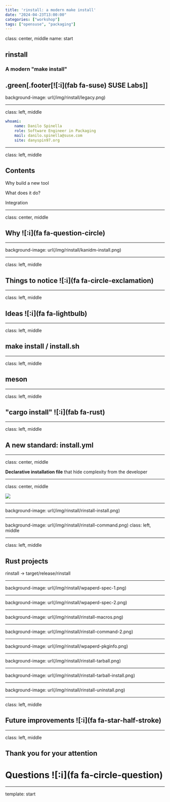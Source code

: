 ```yaml
---
title: 'rinstall: a modern make install'
date: "2024-04-23T13:00:00"
categories: ["workshop"]
tags: ["opensuse", "packaging"]
---
```

class: center, middle
name: start

## rinstall
### A modern "make install"

.green[.footer[![:i](fab fa-suse) SUSE Labs]]
---
background-image: url(/img/rinstall/legacy.png)

---
class: left, middle

```yaml
whoami:
    name: Danilo Spinella
    role: Software Engineer in Packaging
    mail: danilo.spinella@suse.com
    site: danyspin97.org
```

---
class: left, middle

## Contents

Why build a new tool

What does it do?

Integration

---
class: center, middle

## Why ![:i](fa fa-question-circle)

---
background-image: url(/img/rinstall/kanidm-install.png)

---
class: left, middle

## Things to notice ![:i](fa fa-circle-exclamation)

<!--
Prone to error

Repetition across distributions

Maintained by packagers
-->

---
class: left, middle

## Ideas ![:i](fa fa-lightbulb)

<!-- make install / install.sh

meson

cargo install

-->

---
class: left, middle

## make install / install.sh

<!-- Added dependdency for non-C projects

Difficult to get it right

Calling "install" in an automated way

Need to learn GNU Directory Standard
-->

---
class: left, middle

## meson

<!--
New dependency

Need to be integrated in other build systems (cargo) or viceversa
-->

---
class: left, middle

## "cargo install" ![:i](fab fa-rust)

<!--
Only supports binaries and libraries

Does not work with workspaces

Does not follow GNU Directory Standard
-->

---
class: left, middle

## A new standard: install.yml

---
class: center, middle

**Declarative installation file** that hide complexity from the developer

---
class: center, middle

![](https://imgs.xkcd.com/comics/standards.png)

---
background-image: url(/img/rinstall/rinstall-install.png)

---
background-image: url(/img/rinstall/rinstall-command.png)
class: left, middle

---
class: left, middle

## Rust projects

rinstall -> target/release/rinstall

---
background-image: url(/img/rinstall/wpaperd-spec-1.png)

---
background-image: url(/img/rinstall/wpaperd-spec-2.png)

---
background-image: url(/img/rinstall/rinstall-macros.png)

---
background-image: url(/img/rinstall/rinstall-command-2.png)

---
background-image: url(/img/rinstall/wpaperd-pkginfo.png)

---
background-image: url(/img/rinstall/rinstall-tarball.png)

---
background-image: url(/img/rinstall/rinstall-tarball-install.png)

---
background-image: url(/img/rinstall/rinstall-uninstall.png)

---
class: left, middle

## Future improvements ![:i](fa fa-star-half-stroke)

<!--
Polish the user interface

Add file types not already covered

Global testing and adoption on OBS and CI
-->

---
class: left, middle

## Thank you for your attention

# Questions ![:i](fa fa-circle-question)

---
template: start


